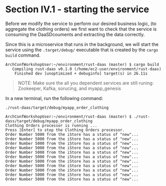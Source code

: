 # Section IV.1 - starting the service

Before we modify the service to perform our desired business logic, \(to aggregate the clothing orders\) we first want to check that the service is consuming the DaaSDcouments and extracting the data correctly.

Since this is a microservice that runs in the background, we will start the service using the `.target/debug/` executable that is created by the `cargo build` command.

```text
ArchConfWorkshopUser:~/environment/rust-daas (master) $ cargo build
   Compiling rust-daas v0.1.0 (/home/ec2-user/environment/rust-daas)
    Finished dev [unoptimized + debuginfo] target(s) in 26.11s
```

> NOTE: Make sure the all you dependent services are still runing: Zookeeper, Kafka, sorucing, and myapp\_genesis

In a new terminal, run the following command:

```text
./rust-daas/target/debug/myapp_order_clothing
```

```text
ArchConfWorkshopUser:~/environment/rust-daas (master) $ ./rust-dass/target/debug/myapp_order_clothing 
Clothing Orders processor is running ...
Press [Enter] to stop the Clothing Orders processor.
Order Number 5000 from the iStore has a status of "new"...
Order Number 5000 from the iStore has a status of "new"...
Order Number 5000 from the iStore has a status of "new"...
Order Number 5000 from the iStore has a status of "new"...
Order Number 5000 from the iStore has a status of "new"...
Order Number 5000 from the iStore has a status of "new"...
Order Number 5000 from the iStore has a status of "new"...
Order Number 5000 from the iStore has a status of "new"...
Order Number 5000 from the iStore has a status of "new"...
Order Number 5000 from the iStore has a status of "new"...
Order Number 5000 from the iStore has a status of "new"...
```

